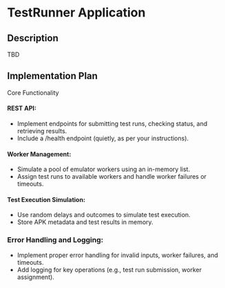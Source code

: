 # TestRunner Application

## Description

TBD

## Implementation Plan
Core Functionality
#### REST API:
- Implement endpoints for submitting test runs, checking status, and retrieving results.
- Include a /health endpoint (quietly, as per your instructions).

#### Worker Management:
- Simulate a pool of emulator workers using an in-memory list.
- Assign test runs to available workers and handle worker failures or timeouts.

#### Test Execution Simulation:
- Use random delays and outcomes to simulate test execution. 
- Store APK metadata and test results in memory.

### Error Handling and Logging:
- Implement proper error handling for invalid inputs, worker failures, and timeouts.
- Add logging for key operations (e.g., test run submission, worker assignment).